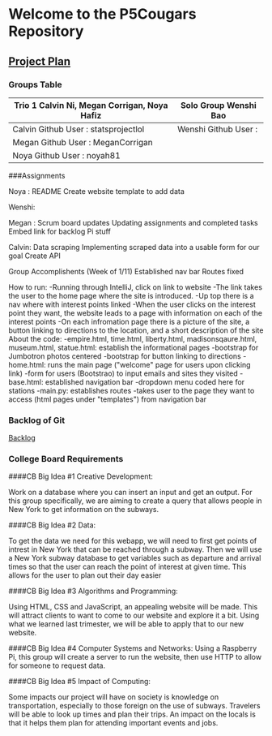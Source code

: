 # Welcome to the P5Cougars Repository
 


## [Project Plan](https://docs.google.com/document/d/12MikN6erqEzmTGDvZh2lsmTSRd4t44Dd1UiFS7VQ7ao/edit?usp=sharing)

### Groups Table

| Trio 1 Calvin Ni, Megan Corrigan, Noya Hafiz  | Solo Group Wenshi Bao |
| ------------- | ------------- |
| Calvin Github User : statsprojectlol | Wenshi Github User : |
| Megan  Github User : MeganCorrigan |  | 
| Noya Github User : noyah81| 


###Assignments

Noya :
README
Create website template to add data 

Wenshi:


Megan :
Scrum board updates
Updating assignments and completed tasks
Embed link for backlog
Pi stuff

Calvin:
Data scraping
Implementing scraped data into a usable form for our goal
Create API

Group Accomplishents (Week of 1/11)
Established nav bar
Routes fixed

How to run: 
-Running through IntelliJ, click on link to website
-The link takes the user to the home page where the site is introduced. 
-Up top there is a nav where with interest points linked
-When the user clicks on the interest point they want, the website leads to a page with information on each of the interest points
-On each infromation page there is a picture of the site, a button linking to directions to the location, and a short description of the site
About the code:
-empire.html, time.html, liberty.html, madisonsqaure.html, museum.html, statue.html: establish the informational pages
   -bootstrap for Jumbotron photos centered 
   -bootstrap for button linking to directions
-home.html: runs the main page ("welcome" page for users upon clicking link)
   -form for users (Bootstrao) to input emails and sites they visited
-base.html: established navigation bar
   -dropdown menu coded here for stations
-main.py: establishes routes
   -takes user to the page they want to access (html pages under "templates") from navigation bar 


### Backlog of Git

[Backlog](https://github.com/noyah81/cougars/projects/1)


### **College Board Requirements**


####CB Big Idea #1 Creative Development:

Work on a database where you can insert an input and get an output. For this group specifically, we are aiming to create a query that allows people in New York to get information on the subways. 

####CB Big Idea #2 Data: 

To get the data we need for this webapp, we will need to first get points of intrest in New York that can be reached through a subway. Then we will use a New York subway database to get variables such as departure and arrival times so that the user can reach the point of interest at given time. This allows for the user to plan out their day easier

####CB Big Idea #3 Algorithms and Programming:
 
Using HTML, CSS and JavaScript, an appealing website will be made. This will attract clients to want to come to our website and explore it a bit. Using what we learned last trimester, we will be able to apply that to our new website.

####CB Big Idea #4 Computer Systems and Networks:
Using a Raspberry Pi, this group will create a server to run the website, then use HTTP to allow for someone to request data.

####CB Big Idea #5 Impact of Computing:

Some impacts our project will have on society is knowledge on transportation, especially to those foreign on the use of subways. Travelers will be able to look up times and plan their trips. An impact on the locals is that it helps them plan for attending important events and jobs.

